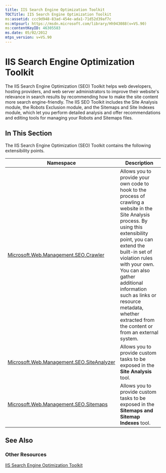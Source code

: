 ```yaml
---
title: IIS Search Engine Optimization Toolkit
TOCTitle: IIS Search Engine Optimization Toolkit
ms:assetid: ccc9d948-83ad-454e-ada1-71d52d39af7c
ms:mtpsurl: https://msdn.microsoft.com/library/Hh943088(v=VS.90)
ms:contentKeyID: 46305583
ms.date: 05/02/2012
mtps_version: v=VS.90
---
```


# IIS Search Engine Optimization Toolkit

The IIS Search Engine Optimization (SEO) Toolkit helps web developers, hosting providers, and web server administrators to improve their website's relevance in search results by recommending how to make the site content more search engine-friendly. The IIS SEO Toolkit includes the Site Analysis module, the Robots Exclusion module, and the Sitemaps and Site Indexes module, which let you perform detailed analysis and offer recommendations and editing tools for managing your Robots and Sitemaps files.

## In This Section

The IIS Search Engine Optimization (SEO) Toolkit contains the following extensibility points.

|Namespace|Description|
|--- |--- |
|[Microsoft.Web.Management.SEO.Crawler](https://msdn.microsoft.com/library/ee690537)|Allows you to provide your own code to hook to the process of crawling a website in the Site Analysis process. By using this extensibility point, you can extend the built-in set of violation rules with your own. You can also gather additional information such as links or resource metadata, whether extracted from the content or from an external system.|
|[Microsoft.Web.Management.SEO.SiteAnalyzer](https://msdn.microsoft.com/library/microsoft.web.management.seo.siteanalyzer)|Allows you to provide custom tasks to be exposed in the **Site Analysis** tool.|
|[Microsoft.Web.Management.SEO.Sitemaps](https://msdn.microsoft.com/library/microsoft.web.management.seo.sitemaps)|Allows you to provide custom tasks to be exposed in the **Sitemaps and Sitemap Indexes** tool.|

## See Also

### Other Resources

[IIS Search Engine Optimization Toolkit](https://go.microsoft.com/fwlink/?linkid=247901)
